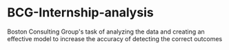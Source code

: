 # BCG-Internship-analysis
Boston Consulting Group's task of analyzing the data and creating an effective model to increase the accuracy of detecting the correct outcomes
